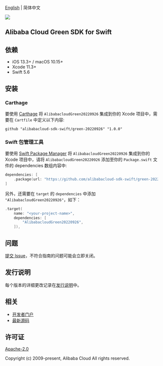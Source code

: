 [English](README.md) | 简体中文

![](https://aliyunsdk-pages.alicdn.com/icons/AlibabaCloud.svg)

## Alibaba Cloud Green SDK for Swift

## 依赖

- iOS 13.3+ / macOS 10.15+
- Xcode 11.3+
- Swift 5.6

## 安装

### Carthage

要使用 [Carthage](https://github.com/Carthage/Carthage) 将 `AlibabacloudGreen20220926` 集成到你的 Xcode 项目中，需要在 `Cartfile` 中定义以下内容:

```ogdl
github "alibabacloud-sdk-swift/green-20220926" "1.0.0"
```

### Swift 包管理工具

要使用 [Swift Package Manager](https://swift.org/package-manager/) 将 `AlibabacloudGreen20220926` 集成到你的 Xcode 项目中，请将 `AlibabacloudGreen20220926` 添加至你的 `Package.swift` 文件的 dependencies 数组内容中:

```swift
dependencies: [
    .package(url: "https://github.com/alibabacloud-sdk-swift/green-20220926.git", from: "1.0.0")
]
```

另外，还需要在 `target` 的 `dependencies` 中添加 `"AlibabacloudGreen20220926"`，如下：

```swift
.target(
    name: "<your-project-name>",
    dependencies: [
        "AlibabacloudGreen20220926",
    ]),
```

## 问题

[提交 Issue](https://github.com/alibabacloud-sdk-swift/green-20220926/issues/new)，不符合指南的问题可能会立即关闭。

## 发行说明

每个版本的详细更改记录在[发行说明](./ChangeLog.txt)中。

## 相关

* [开发者门户](https://next.api.aliyun.com/home)
* [最新源码](https://github.com/alibabacloud-sdk-swift/green-20220926)

## 许可证

[Apache-2.0](http://www.apache.org/licenses/LICENSE-2.0)

Copyright (c) 2009-present, Alibaba Cloud All rights reserved.

